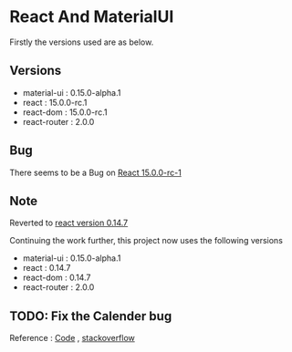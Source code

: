 React And MaterialUI
==============================

Firstly the versions used are as below.

Versions
--------------
 - material-ui  : 0.15.0-alpha.1
 - react        : 15.0.0-rc.1
 - react-dom    : 15.0.0-rc.1
 - react-router : 2.0.0

Bug
-------------
There seems to be a Bug on [React 15.0.0-rc-1][react-bug-1]

Note
----------
Reverted to [react version 0.14.7][repo-diff-1]          

Continuing the work further, this project now uses the following versions

- material-ui   : 0.15.0-alpha.1
- react         : 0.14.7
- react-dom     : 0.14.7
- react-router  : 2.0.0

TODO: Fix the Calender bug
----------------
Reference : [Code][ref-1] , [stackoverflow][ref-2-so]

<Calendar
  DateTimeFormat={DateTime.DateTimeFormat}
  firstDayOfWeek={firstDayOfWeek}
  locale={locale}
  ref="calendar"
  onDayTouchTap={this.handleTouchTapDay}
  initialDate={this.props.initialDate}
  open={this.state.open}
  minDate={this.props.minDate}
  maxDate={this.props.maxDate}
  shouldDisableDate={this.props.shouldDisableDate}
  disableYearSelection={this.props.disableYearSelection}
  mode={this.props.mode}
/>





[1]: https://github.com/saumya/ReactRouter-102
[2]: http://www.material-ui.com/
[3]: https://www.npmjs.com/package/material-ui
[4]: https://www.npmjs.com/package/react-tap-event-plugin
[react-bug-1]: https://github.com/facebook/react/issues/6221
[repo-diff-1]: https://github.com/saumya/React-MaterialUI-102/commit/6921343f70934e056c93d3d46e1148daaf52a0f3
[ref-1]: https://github.com/callemall/material-ui/blob/master/src/date-picker/date-picker-dialog.jsx
[ref-2-so]: http://stackoverflow.com/questions/35378272/render-full-calendar-of-datepicker-on-a-page
